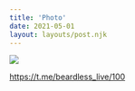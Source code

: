 ```yaml
---
title: 'Photo'
date: 2021-05-01
layout: layouts/post.njk
---
```


![](https://i.ibb.co/rxQQms2/file-42.jpg)


https://t.me/beardless_live/100